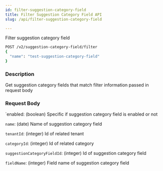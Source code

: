 ```yaml
---
id: filter-suggestion-category-field
title: Filter Suggestion Category Field API
slug: /api/filter-suggestion-category-field

---
```


Filter suggestion category field

```bash
POST /v2/suggestion-category-field/filter
{
  "name": "test-suggestion-category-field"
}
```

### Description

Get suggestion category fields that match filter information passed in request body

### Request Body

`enabled: (boolean) Specific if suggestion category field is enabled or not

`name`: (date) Name of suggestion category field

`tenantId`: (integer) Id of related tenant

`categoryId`: (integer) Id of related category

`suggestionCategoryFieldId`: (integer) Id of suggestion category field

`fieldName`: (integer) Field name of suggestion category field

